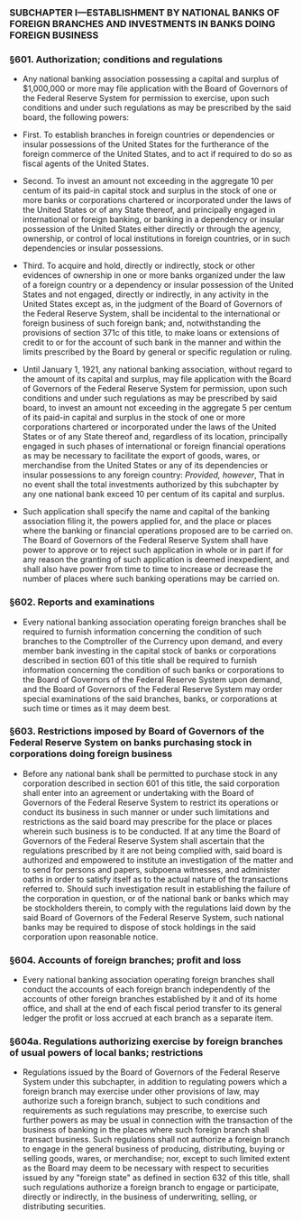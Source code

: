 ### SUBCHAPTER I—ESTABLISHMENT BY NATIONAL BANKS OF FOREIGN BRANCHES AND INVESTMENTS IN BANKS DOING FOREIGN BUSINESS

### §601. Authorization; conditions and regulations
* Any national banking association possessing a capital and surplus of $1,000,000 or more may file application with the Board of Governors of the Federal Reserve System for permission to exercise, upon such conditions and under such regulations as may be prescribed by the said board, the following powers:

* First. To establish branches in foreign countries or dependencies or insular possessions of the United States for the furtherance of the foreign commerce of the United States, and to act if required to do so as fiscal agents of the United States.

* Second. To invest an amount not exceeding in the aggregate 10 per centum of its paid-in capital stock and surplus in the stock of one or more banks or corporations chartered or incorporated under the laws of the United States or of any State thereof, and principally engaged in international or foreign banking, or banking in a dependency or insular possession of the United States either directly or through the agency, ownership, or control of local institutions in foreign countries, or in such dependencies or insular possessions.

* Third. To acquire and hold, directly or indirectly, stock or other evidences of ownership in one or more banks organized under the law of a foreign country or a dependency or insular possession of the United States and not engaged, directly or indirectly, in any activity in the United States except as, in the judgment of the Board of Governors of the Federal Reserve System, shall be incidental to the international or foreign business of such foreign bank; and, notwithstanding the provisions of section 371c of this title, to make loans or extensions of credit to or for the account of such bank in the manner and within the limits prescribed by the Board by general or specific regulation or ruling.

* Until January 1, 1921, any national banking association, without regard to the amount of its capital and surplus, may file application with the Board of Governors of the Federal Reserve System for permission, upon such conditions and under such regulations as may be prescribed by said board, to invest an amount not exceeding in the aggregate 5 per centum of its paid-in capital and surplus in the stock of one or more corporations chartered or incorporated under the laws of the United States or of any State thereof and, regardless of its location, principally engaged in such phases of international or foreign financial operations as may be necessary to facilitate the export of goods, wares, or merchandise from the United States or any of its dependencies or insular possessions to any foreign country: _Provided, however_, That in no event shall the total investments authorized by this subchapter by any one national bank exceed 10 per centum of its capital and surplus.

* Such application shall specify the name and capital of the banking association filing it, the powers applied for, and the place or places where the banking or financial operations proposed are to be carried on. The Board of Governors of the Federal Reserve System shall have power to approve or to reject such application in whole or in part if for any reason the granting of such application is deemed inexpedient, and shall also have power from time to time to increase or decrease the number of places where such banking operations may be carried on.

### §602. Reports and examinations
* Every national banking association operating foreign branches shall be required to furnish information concerning the condition of such branches to the Comptroller of the Currency upon demand, and every member bank investing in the capital stock of banks or corporations described in section 601 of this title shall be required to furnish information concerning the condition of such banks or corporations to the Board of Governors of the Federal Reserve System upon demand, and the Board of Governors of the Federal Reserve System may order special examinations of the said branches, banks, or corporations at such time or times as it may deem best.

### §603. Restrictions imposed by Board of Governors of the Federal Reserve System on banks purchasing stock in corporations doing foreign business
* Before any national bank shall be permitted to purchase stock in any corporation described in section 601 of this title, the said corporation shall enter into an agreement or undertaking with the Board of Governors of the Federal Reserve System to restrict its operations or conduct its business in such manner or under such limitations and restrictions as the said board may prescribe for the place or places wherein such business is to be conducted. If at any time the Board of Governors of the Federal Reserve System shall ascertain that the regulations prescribed by it are not being complied with, said board is authorized and empowered to institute an investigation of the matter and to send for persons and papers, subpoena witnesses, and administer oaths in order to satisfy itself as to the actual nature of the transactions referred to. Should such investigation result in establishing the failure of the corporation in question, or of the national bank or banks which may be stockholders therein, to comply with the regulations laid down by the said Board of Governors of the Federal Reserve System, such national banks may be required to dispose of stock holdings in the said corporation upon reasonable notice.

### §604. Accounts of foreign branches; profit and loss
* Every national banking association operating foreign branches shall conduct the accounts of each foreign branch independently of the accounts of other foreign branches established by it and of its home office, and shall at the end of each fiscal period transfer to its general ledger the profit or loss accrued at each branch as a separate item.

### §604a. Regulations authorizing exercise by foreign branches of usual powers of local banks; restrictions
* Regulations issued by the Board of Governors of the Federal Reserve System under this subchapter, in addition to regulating powers which a foreign branch may exercise under other provisions of law, may authorize such a foreign branch, subject to such conditions and requirements as such regulations may prescribe, to exercise such further powers as may be usual in connection with the transaction of the business of banking in the places where such foreign branch shall transact business. Such regulations shall not authorize a foreign branch to engage in the general business of producing, distributing, buying or selling goods, wares, or merchandise; nor, except to such limited extent as the Board may deem to be necessary with respect to securities issued by any "foreign state" as defined in section 632 of this title, shall such regulations authorize a foreign branch to engage or participate, directly or indirectly, in the business of underwriting, selling, or distributing securities.